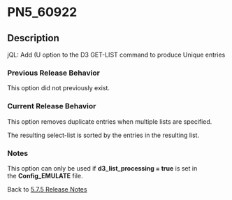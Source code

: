 # PN5_60922

<PageHeader />

## Description

jQL: Add (U option to the D3 GET-LIST command to produce Unique entries

### Previous Release Behavior

This option did not previously exist.

### Current Release Behavior

This option removes duplicate entries when multiple lists are specified.

The resulting select-list is sorted by the entries in the resulting list.

### Notes

This option can only be used if **d3\_list\_processing = true** is set in the **Config\_EMULATE** file.

Back to [5.7.5 Release Notes](./../README.md)

